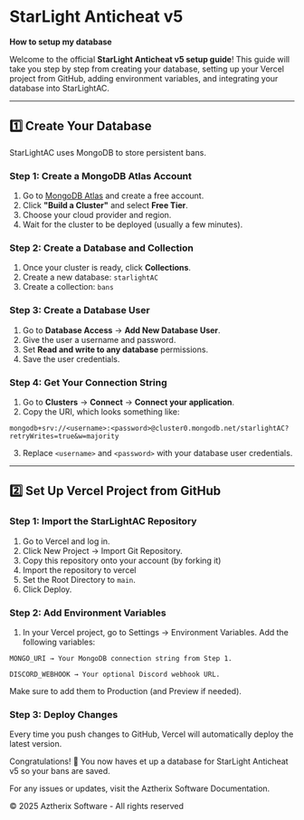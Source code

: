 # StarLight Anticheat v5
**How to setup my database**

Welcome to the official **StarLight Anticheat v5 setup guide**! This guide will take you step by step from creating your database, setting up your Vercel project from GitHub, adding environment variables, and integrating your database into StarLightAC.

---

## **1️⃣ Create Your Database**

StarLightAC uses MongoDB to store persistent bans.

### **Step 1: Create a MongoDB Atlas Account**

1. Go to [MongoDB Atlas](https://www.mongodb.com/cloud/atlas) and create a free account.
2. Click **"Build a Cluster"** and select **Free Tier**.
3. Choose your cloud provider and region.
4. Wait for the cluster to be deployed (usually a few minutes).

### **Step 2: Create a Database and Collection**

1. Once your cluster is ready, click **Collections**.
2. Create a new database: `starlightAC`
3. Create a collection: `bans`

### **Step 3: Create a Database User**

1. Go to **Database Access** → **Add New Database User**.
2. Give the user a username and password.
3. Set **Read and write to any database** permissions.
4. Save the user credentials.

### **Step 4: Get Your Connection String**

1. Go to **Clusters** → **Connect** → **Connect your application**.
2. Copy the URI, which looks something like:

```
mongodb+srv://<username>:<password>@cluster0.mongodb.net/starlightAC?retryWrites=true&w=majority
```

3. Replace `<username>` and `<password>` with your database user credentials.

---

## 2️⃣ **Set Up Vercel Project from GitHub**

### Step 1: Import the StarLightAC Repository

1. Go to Vercel and log in.
2. Click New Project → Import Git Repository.
3. Copy this repository onto your account (by forking it)
4. Import the repository to vercel
5. Set the Root Directory to `main`.
6. Click Deploy.

### Step 2: Add Environment Variables

1. In your Vercel project, go to Settings → Environment Variables.
Add the following variables:
```
MONGO_URI → Your MongoDB connection string from Step 1.

DISCORD_WEBHOOK → Your optional Discord webhook URL.
```
Make sure to add them to Production (and Preview if needed).

### Step 3: Deploy Changes
Every time you push changes to GitHub, Vercel will automatically deploy the latest version.




Congratulations! 🎉
You now haves et up a database for StarLight Anticheat v5 so your bans are saved.

For any issues or updates, visit the Aztherix Software Documentation.

© 2025 Aztherix Software - All rights reserved

